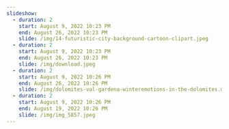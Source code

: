 ```yaml
---
slideshow:
  - duration: 2
    start: August 9, 2022 10:23 PM
    end: August 26, 2022 10:23 PM
    slide: /img/14-futuristic-city-background-cartoon-clipart.jpeg
  - duration: 2
    start: August 9, 2022 10:23 PM
    end: August 26, 2022 10:23 PM
    slide: /img/download.jpeg
  - duration: 2
    start: August 9, 2022 10:26 PM
    end: August 26, 2022 10:26 PM
    slide: /img/dolomites-val-gardena-winteremotions-in-the-dolomites.mp4
  - duration: 2
    start: August 9, 2022 10:26 PM
    end: August 19, 2022 10:26 PM
    slide: /img/img_5857.jpeg
---
```

